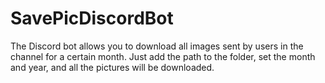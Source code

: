 # SavePicDiscordBot
The Discord bot allows you to download all images sent by users in the channel for a certain month.
Just add the path to the folder, set the month and year, and all the pictures will be downloaded.
